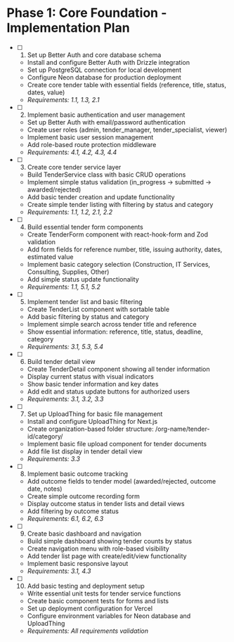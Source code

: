 # Phase 1: Core Foundation - Implementation Plan

- [ ] 1. Set up Better Auth and core database schema

  - Install and configure Better Auth with Drizzle integration
  - Set up PostgreSQL connection for local development
  - Configure Neon database for production deployment
  - Create core tender table with essential fields (reference, title, status, dates, value)
  - _Requirements: 1.1, 1.3, 2.1_

- [ ] 2. Implement basic authentication and user management

  - Set up Better Auth with email/password authentication
  - Create user roles (admin, tender_manager, tender_specialist, viewer)
  - Implement basic user session management
  - Add role-based route protection middleware
  - _Requirements: 4.1, 4.2, 4.3, 4.4_

- [ ] 3. Create core tender service layer

  - Build TenderService class with basic CRUD operations
  - Implement simple status validation (in_progress → submitted → awarded/rejected)
  - Add basic tender creation and update functionality
  - Create simple tender listing with filtering by status and category
  - _Requirements: 1.1, 1.2, 2.1, 2.2_

- [ ] 4. Build essential tender form components

  - Create TenderForm component with react-hook-form and Zod validation
  - Add form fields for reference number, title, issuing authority, dates, estimated value
  - Implement basic category selection (Construction, IT Services, Consulting, Supplies, Other)
  - Add simple status update functionality
  - _Requirements: 1.1, 5.1, 5.2_

- [ ] 5. Implement tender list and basic filtering

  - Create TenderList component with sortable table
  - Add basic filtering by status and category
  - Implement simple search across tender title and reference
  - Show essential information: reference, title, status, deadline, category
  - _Requirements: 3.1, 5.3, 5.4_

- [ ] 6. Build tender detail view

  - Create TenderDetail component showing all tender information
  - Display current status with visual indicators
  - Show basic tender information and key dates
  - Add edit and status update buttons for authorized users
  - _Requirements: 3.1, 3.2, 3.3_

- [ ] 7. Set up UploadThing for basic file management

  - Install and configure UploadThing for Next.js
  - Create organization-based folder structure: /org-name/tender-id/category/
  - Implement basic file upload component for tender documents
  - Add file list display in tender detail view
  - _Requirements: 3.3_

- [ ] 8. Implement basic outcome tracking

  - Add outcome fields to tender model (awarded/rejected, outcome date, notes)
  - Create simple outcome recording form
  - Display outcome status in tender lists and detail views
  - Add filtering by outcome status
  - _Requirements: 6.1, 6.2, 6.3_

- [ ] 9. Create basic dashboard and navigation

  - Build simple dashboard showing tender counts by status
  - Create navigation menu with role-based visibility
  - Add tender list page with create/edit/view functionality
  - Implement basic responsive layout
  - _Requirements: 3.1, 4.3_

- [ ] 10. Add basic testing and deployment setup
  - Write essential unit tests for tender service functions
  - Create basic component tests for forms and lists
  - Set up deployment configuration for Vercel
  - Configure environment variables for Neon database and UploadThing
  - _Requirements: All requirements validation_
